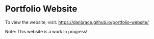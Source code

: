 # Portfolio Website

To view the website, visit: https://danbrace.github.io/portfolio-website/

Note: This website is a work in progress!
